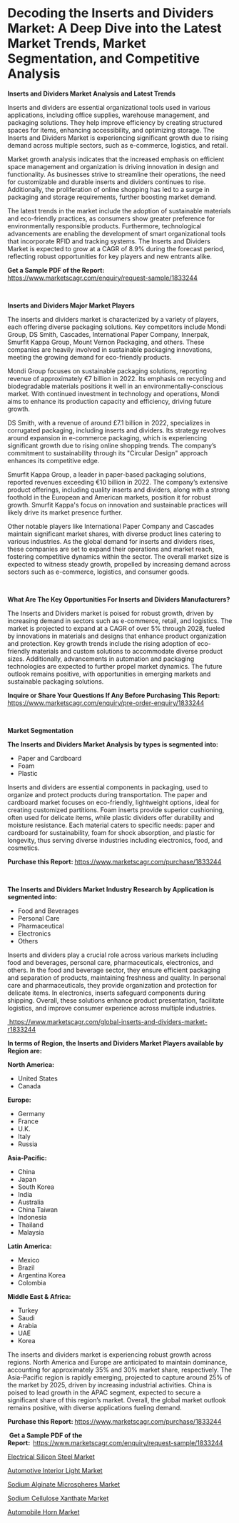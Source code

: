 <p><h1>Decoding the Inserts and Dividers Market: A Deep Dive into the Latest Market Trends, Market Segmentation, and Competitive Analysis</h1></p><p><strong>Inserts and Dividers Market Analysis and Latest Trends</strong></p>
<p><p>Inserts and dividers are essential organizational tools used in various applications, including office supplies, warehouse management, and packaging solutions. They help improve efficiency by creating structured spaces for items, enhancing accessibility, and optimizing storage. The Inserts and Dividers Market is experiencing significant growth due to rising demand across multiple sectors, such as e-commerce, logistics, and retail. </p><p>Market growth analysis indicates that the increased emphasis on efficient space management and organization is driving innovation in design and functionality. As businesses strive to streamline their operations, the need for customizable and durable inserts and dividers continues to rise. Additionally, the proliferation of online shopping has led to a surge in packaging and storage requirements, further boosting market demand.</p><p>The latest trends in the market include the adoption of sustainable materials and eco-friendly practices, as consumers show greater preference for environmentally responsible products. Furthermore, technological advancements are enabling the development of smart organizational tools that incorporate RFID and tracking systems. The Inserts and Dividers Market is expected to grow at a CAGR of 8.9% during the forecast period, reflecting robust opportunities for key players and new entrants alike.</p></p>
<p><strong>Get a Sample PDF of the Report:&nbsp;</strong> <a href="https://www.marketscagr.com/enquiry/request-sample/1833244?utm_campaign=1564&utm_medium=2&utm_source=Github&utm_content=ia&utm_term=17102024&utm_id=inserts-and-dividers">https://www.marketscagr.com/enquiry/request-sample/1833244</a></p>
<p>&nbsp;</p>
<p><strong>Inserts and Dividers Major Market Players</strong></p>
<p><p>The inserts and dividers market is characterized by a variety of players, each offering diverse packaging solutions. Key competitors include Mondi Group, DS Smith, Cascades, International Paper Company, Innerpak, Smurfit Kappa Group, Mount Vernon Packaging, and others. These companies are heavily involved in sustainable packaging innovations, meeting the growing demand for eco-friendly products.</p><p>Mondi Group focuses on sustainable packaging solutions, reporting revenue of approximately €7 billion in 2022. Its emphasis on recycling and biodegradable materials positions it well in an environmentally-conscious market. With continued investment in technology and operations, Mondi aims to enhance its production capacity and efficiency, driving future growth.</p><p>DS Smith, with a revenue of around £7.1 billion in 2022, specializes in corrugated packaging, including inserts and dividers. Its strategy revolves around expansion in e-commerce packaging, which is experiencing significant growth due to rising online shopping trends. The company’s commitment to sustainability through its "Circular Design" approach enhances its competitive edge.</p><p>Smurfit Kappa Group, a leader in paper-based packaging solutions, reported revenues exceeding €10 billion in 2022. The company’s extensive product offerings, including quality inserts and dividers, along with a strong foothold in the European and American markets, position it for robust growth. Smurfit Kappa's focus on innovation and sustainable practices will likely drive its market presence further.</p><p>Other notable players like International Paper Company and Cascades maintain significant market shares, with diverse product lines catering to various industries. As the global demand for inserts and dividers rises, these companies are set to expand their operations and market reach, fostering competitive dynamics within the sector. The overall market size is expected to witness steady growth, propelled by increasing demand across sectors such as e-commerce, logistics, and consumer goods.</p></p>
<p>&nbsp;</p>
<p><strong>What Are The Key Opportunities For Inserts and Dividers Manufacturers?</strong></p>
<p><p>The Inserts and Dividers market is poised for robust growth, driven by increasing demand in sectors such as e-commerce, retail, and logistics. The market is projected to expand at a CAGR of over 5% through 2028, fueled by innovations in materials and designs that enhance product organization and protection. Key growth trends include the rising adoption of eco-friendly materials and custom solutions to accommodate diverse product sizes. Additionally, advancements in automation and packaging technologies are expected to further propel market dynamics. The future outlook remains positive, with opportunities in emerging markets and sustainable packaging solutions.</p></p>
<p><strong>Inquire or Share Your Questions If Any Before Purchasing This Report:</strong> <a href="https://www.marketscagr.com/enquiry/pre-order-enquiry/1833244?utm_campaign=1564&utm_medium=2&utm_source=Github&utm_content=ia&utm_term=17102024&utm_id=inserts-and-dividers">https://www.marketscagr.com/enquiry/pre-order-enquiry/1833244</a></p>
<p>&nbsp;</p>
<p><strong>Market Segmentation</strong></p>
<p><strong>The Inserts and Dividers Market Analysis by types is segmented into:</strong></p>
<p><ul><li>Paper and Cardboard</li><li>Foam</li><li>Plastic</li></ul></p>
<p><p>Inserts and dividers are essential components in packaging, used to organize and protect products during transportation. The paper and cardboard market focuses on eco-friendly, lightweight options, ideal for creating customized partitions. Foam inserts provide superior cushioning, often used for delicate items, while plastic dividers offer durability and moisture resistance. Each material caters to specific needs: paper and cardboard for sustainability, foam for shock absorption, and plastic for longevity, thus serving diverse industries including electronics, food, and cosmetics.</p></p>
<p><strong>Purchase this Report:&nbsp;</strong><a href="https://www.marketscagr.com/purchase/1833244?utm_campaign=1564&utm_medium=2&utm_source=Github&utm_content=ia&utm_term=17102024&utm_id=inserts-and-dividers">https://www.marketscagr.com/purchase/1833244</a></p>
<p>&nbsp;</p>
<p><strong>The Inserts and Dividers Market Industry Research by Application is segmented into:</strong></p>
<p><ul><li>Food and Beverages</li><li>Personal Care</li><li>Pharmaceutical</li><li>Electronics</li><li>Others</li></ul></p>
<p><p>Inserts and dividers play a crucial role across various markets including food and beverages, personal care, pharmaceuticals, electronics, and others. In the food and beverage sector, they ensure efficient packaging and separation of products, maintaining freshness and quality. In personal care and pharmaceuticals, they provide organization and protection for delicate items. In electronics, inserts safeguard components during shipping. Overall, these solutions enhance product presentation, facilitate logistics, and improve consumer experience across multiple industries.</p></p>
<p><a href="https://www.marketscagr.com/global-inserts-and-dividers-market-r1833244?utm_campaign=1564&utm_medium=2&utm_source=Github&utm_content=ia&utm_term=17102024&utm_id=inserts-and-dividers">&nbsp;https://www.marketscagr.com/global-inserts-and-dividers-market-r1833244</a></p>
<p><strong>In terms of Region, the Inserts and Dividers Market Players available by Region are:</strong></p>
<p>
    <p> <strong> North America: </strong>
        <ul>
            <li>United States</li>
            <li>Canada</li>
        </ul>
        </p> 
    <p> <strong> Europe: </strong>
        <ul>
            <li>Germany</li>
            <li>France</li>
            <li>U.K.</li>
            <li>Italy</li>
            <li>Russia</li>
        </ul>
        </p> 
    <p> <strong> Asia-Pacific: </strong>
        <ul>
            <li>China</li>
            <li>Japan</li>
            <li>South Korea</li>
            <li>India</li>
            <li>Australia</li>
            <li>China Taiwan</li>
            <li>Indonesia</li>
            <li>Thailand</li>
            <li>Malaysia</li>
        </ul>
        </p> 
    <p> <strong> Latin America: </strong>
        <ul>
            <li>Mexico</li>
            <li>Brazil</li>
            <li>Argentina Korea</li>
            <li>Colombia</li>
        </ul>
        </p> 
    <p> <strong> Middle East & Africa: </strong>
        <ul>
            <li>Turkey</li>
            <li>Saudi</li>
            <li>Arabia</li>
            <li>UAE</li>
            <li>Korea</li>
        </ul>
    </p>
    </p>
<p><p>The inserts and dividers market is experiencing robust growth across regions. North America and Europe are anticipated to maintain dominance, accounting for approximately 35% and 30% market share, respectively. The Asia-Pacific region is rapidly emerging, projected to capture around 25% of the market by 2025, driven by increasing industrial activities. China is poised to lead growth in the APAC segment, expected to secure a significant share of this region’s market. Overall, the global market outlook remains positive, with diverse applications fueling demand.</p></p>
<p><strong>Purchase this Report: </strong><a href="https://www.marketscagr.com/purchase/1833244?utm_campaign=1564&utm_medium=2&utm_source=Github&utm_content=ia&utm_term=17102024&utm_id=inserts-and-dividers">https://www.marketscagr.com/purchase/1833244</a></p>
<p>&nbsp;<strong>Get a Sample PDF of the Report:&nbsp;&nbsp;</strong><a href="https://www.marketscagr.com/enquiry/request-sample/1833244?utm_campaign=1564&utm_medium=2&utm_source=Github&utm_content=ia&utm_term=17102024&utm_id=inserts-and-dividers">https://www.marketscagr.com/enquiry/request-sample/1833244</a></p>
<p><strong></strong></p>
<p><p><a href="https://www.linkedin.com/pulse/global-electrical-silicon-steel-industry-analysis-share-growth-tdtmc?utm_campaign=1564&utm_medium=2&utm_source=Github&utm_content=ia&utm_term=17102024&utm_id=inserts-and-dividers">Electrical Silicon Steel Market</a></p><p><a href="https://www.linkedin.com/pulse/future-trends-global-automotive-interior-light-market-insights-mvpke?utm_campaign=1564&utm_medium=2&utm_source=Github&utm_content=ia&utm_term=17102024&utm_id=inserts-and-dividers">Automotive Interior Light Market</a></p><p><a href="https://www.linkedin.com/pulse/sodium-alginate-microspheres-market-consolidation-impact-m5vlc?utm_campaign=1564&utm_medium=2&utm_source=Github&utm_content=ia&utm_term=17102024&utm_id=inserts-and-dividers">Sodium Alginate Microspheres Market</a></p><p><a href="https://www.linkedin.com/pulse/sodium-cellulose-xanthate-market-essentials-key-players-jojhc?utm_campaign=1564&utm_medium=2&utm_source=Github&utm_content=ia&utm_term=17102024&utm_id=inserts-and-dividers">Sodium Cellulose Xanthate Market</a></p><p><a href="https://www.linkedin.com/pulse/global-automobile-horn-industry-analysis-share-growth-trends-mwzoe?utm_campaign=1564&utm_medium=2&utm_source=Github&utm_content=ia&utm_term=17102024&utm_id=inserts-and-dividers">Automobile Horn Market</a></p></p>